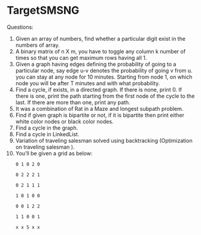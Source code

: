 # TargetSMSNG

Questions:

1. Given an array of numbers, find whether a particular digit exist in the numbers of array.
2. A binary matrix of n X m, you have to toggle any column k number of times so that you can get maximum rows having all 1.
3. Given a graph having edges defining the probability of going to a particular node, say edge u-v denotes the probability of going v from u. you can stay at any node for 10 minutes. Starting from node 1, on which node you will be after T minutes and with what probability.
4. Find a cycle, if exists, in a directed graph. If there is none, print 0. If there is one, print the path starting from the first node of the cycle to the last. If there are more than one, print any path.
5. It was a combination of Rat in a Maze and longest subpath problem.
6. Find if given graph is bipartite or not, if it is bipartite then print either white color nodes or black color nodes.
7. Find a cycle in the graph.
8. Find a cycle in LinkedList.
9. Variation of traveling salesman solved using backtracking (Optimization on traveling salesman ).
10. You’ll be given a grid as below:
    ```
    0 1 0 2 0 

    0 2 2 2 1

    0 2 1 1 1

    1 0 1 0 0

    0 0 1 2 2

    1 1 0 0 1

    x x S x x
    ```

